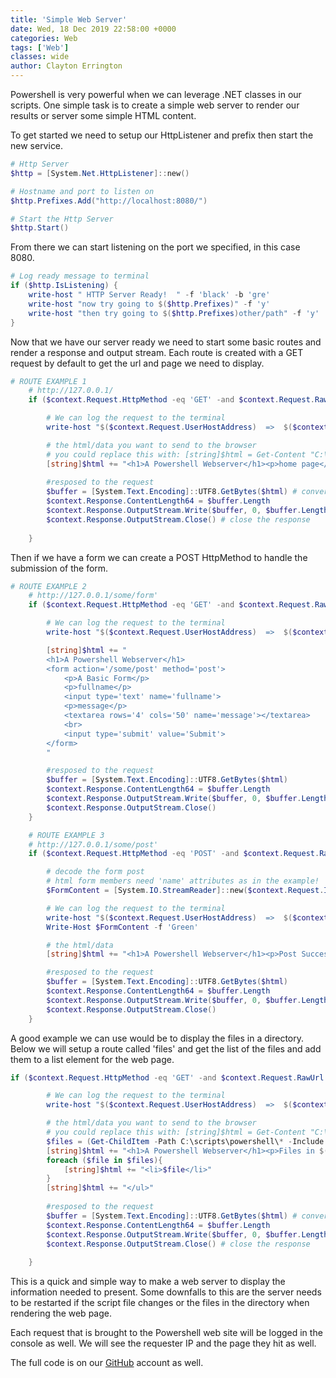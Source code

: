 ```yaml
---
title: 'Simple Web Server'
date: Wed, 18 Dec 2019 22:58:00 +0000
categories: Web
tags: ['Web']
classes: wide
author: Clayton Errington
---
```


Powershell is very powerful when we can leverage .NET classes in our scripts. One simple task is to create a simple web server to render our results or server some simple HTML content.

To get started we need to setup our HttpListener and prefix then start the new service.

```powershell
# Http Server
$http = [System.Net.HttpListener]::new() 

# Hostname and port to listen on
$http.Prefixes.Add("http://localhost:8080/")

# Start the Http Server 
$http.Start()
```

From there we can start listening on the port we specified, in this case 8080.

```powershell
# Log ready message to terminal 
if ($http.IsListening) {
    write-host " HTTP Server Ready!  " -f 'black' -b 'gre'
    write-host "now try going to $($http.Prefixes)" -f 'y'
    write-host "then try going to $($http.Prefixes)other/path" -f 'y'
}
```

Now that we have our server ready we need to start some basic routes and render a response and output stream. Each route is created with a GET request by default to get the url and page we need to display.

```powershell
# ROUTE EXAMPLE 1
    # http://127.0.0.1/
    if ($context.Request.HttpMethod -eq 'GET' -and $context.Request.RawUrl -eq '/') {

        # We can log the request to the terminal
        write-host "$($context.Request.UserHostAddress)  =>  $($context.Request.Url)" -f 'mag'

        # the html/data you want to send to the browser
        # you could replace this with: [string]$html = Get-Content "C:\some\path\index.html" -Raw
        [string]$html += "<h1>A Powershell Webserver</h1><p>home page</p>" 
        
        #resposed to the request
        $buffer = [System.Text.Encoding]::UTF8.GetBytes($html) # convert htmtl to bytes
        $context.Response.ContentLength64 = $buffer.Length
        $context.Response.OutputStream.Write($buffer, 0, $buffer.Length) #stream to broswer
        $context.Response.OutputStream.Close() # close the response
    
    }

```

Then if we have a form we can create a POST HttpMethod to handle the submission of the form.

```powershell
# ROUTE EXAMPLE 2
    # http://127.0.0.1/some/form'
    if ($context.Request.HttpMethod -eq 'GET' -and $context.Request.RawUrl -eq '/some/form') {

        # We can log the request to the terminal
        write-host "$($context.Request.UserHostAddress)  =>  $($context.Request.Url)" -f 'mag'

        [string]$html += "
        <h1>A Powershell Webserver</h1>
        <form action='/some/post' method='post'>
            <p>A Basic Form</p>
            <p>fullname</p>
            <input type='text' name='fullname'>
            <p>message</p>
            <textarea rows='4' cols='50' name='message'></textarea>
            <br>
            <input type='submit' value='Submit'>
        </form>
        "

        #resposed to the request
        $buffer = [System.Text.Encoding]::UTF8.GetBytes($html) 
        $context.Response.ContentLength64 = $buffer.Length
        $context.Response.OutputStream.Write($buffer, 0, $buffer.Length) 
        $context.Response.OutputStream.Close()
    }

    # ROUTE EXAMPLE 3
    # http://127.0.0.1/some/post'
    if ($context.Request.HttpMethod -eq 'POST' -and $context.Request.RawUrl -eq '/some/post') {

        # decode the form post
        # html form members need 'name' attributes as in the example!
        $FormContent = [System.IO.StreamReader]::new($context.Request.InputStream).ReadToEnd()

        # We can log the request to the terminal
        write-host "$($context.Request.UserHostAddress)  =>  $($context.Request.Url)" -f 'mag'
        Write-Host $FormContent -f 'Green'

        # the html/data
        [string]$html += "<h1>A Powershell Webserver</h1><p>Post Successful!</p><p>$FormContent</p>" 

        #resposed to the request
        $buffer = [System.Text.Encoding]::UTF8.GetBytes($html)
        $context.Response.ContentLength64 = $buffer.Length
        $context.Response.OutputStream.Write($buffer, 0, $buffer.Length)
        $context.Response.OutputStream.Close() 
    }
```

A good example we can use would be to display the files in a directory. Below we will setup a route called 'files' and get the list of the files and add them to a list element for the web page.

```powershell
if ($context.Request.HttpMethod -eq 'GET' -and $context.Request.RawUrl -eq '/files') {

        # We can log the request to the terminal
        write-host "$($context.Request.UserHostAddress)  =>  $($context.Request.Url)" -f 'mag'

        # the html/data you want to send to the browser
        # you could replace this with: [string]$html = Get-Content "C:\some\path\index.html" -Raw
		$files = (Get-ChildItem -Path C:\scripts\powershell\* -Include *.ps1).Name
        [string]$html += "<h1>A Powershell Webserver</h1><p>Files in $($PSScriptRoot)</p><ul>" 
		foreach ($file in $files){
			[string]$html += "<li>$file</li>"
		}
		[string]$html += "</ul>"
        
        #resposed to the request
        $buffer = [System.Text.Encoding]::UTF8.GetBytes($html) # convert htmtl to bytes
        $context.Response.ContentLength64 = $buffer.Length
        $context.Response.OutputStream.Write($buffer, 0, $buffer.Length) #stream to broswer
        $context.Response.OutputStream.Close() # close the response
    
    }
```

This is a quick and simple way to make a web server to display the information needed to present. Some downfalls to this are the server needs to be restarted if the script file changes or the files in the directory when rendering the web page.

Each request that is brought to the Powershell web site will be logged in the console as well. We will see the requester IP and the page they hit as well.

The full code is on our [GitHub](https://github.com/Useful-Scripting-Network/Powershell/blob/master/simpleWebServer.ps1) account as well.